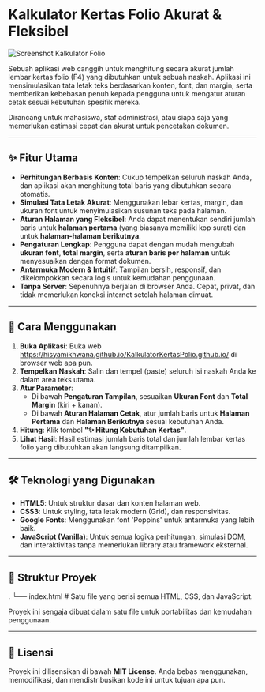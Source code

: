 # Kalkulator Kertas Folio Akurat & Fleksibel

![Screenshot Kalkulator Folio](https://i.imgur.com/YqT4dF2.png)

Sebuah aplikasi web canggih untuk menghitung secara akurat jumlah lembar kertas folio (F4) yang dibutuhkan untuk sebuah naskah. Aplikasi ini mensimulasikan tata letak teks berdasarkan konten, font, dan margin, serta memberikan kebebasan penuh kepada pengguna untuk mengatur aturan cetak sesuai kebutuhan spesifik mereka.

Dirancang untuk mahasiswa, staf administrasi, atau siapa saja yang memerlukan estimasi cepat dan akurat untuk pencetakan dokumen.

---

## ✨ Fitur Utama

- **Perhitungan Berbasis Konten**: Cukup tempelkan seluruh naskah Anda, dan aplikasi akan menghitung total baris yang dibutuhkan secara otomatis.
- **Simulasi Tata Letak Akurat**: Menggunakan lebar kertas, margin, dan ukuran font untuk menyimulasikan susunan teks pada halaman.
- **Aturan Halaman yang Fleksibel**: Anda dapat menentukan sendiri jumlah baris untuk **halaman pertama** (yang biasanya memiliki kop surat) dan untuk **halaman-halaman berikutnya**.
- **Pengaturan Lengkap**: Pengguna dapat dengan mudah mengubah **ukuran font**, **total margin**, serta **aturan baris per halaman** untuk menyesuaikan dengan format dokumen.
- **Antarmuka Modern & Intuitif**: Tampilan bersih, responsif, dan dikelompokkan secara logis untuk kemudahan penggunaan.
- **Tanpa Server**: Sepenuhnya berjalan di browser Anda. Cepat, privat, dan tidak memerlukan koneksi internet setelah halaman dimuat.

---

## 🚀 Cara Menggunakan

1.  **Buka Aplikasi**: Buka web  https://hisyamikhwana.github.io/KalkulatorKertasPolio.github.io/ di browser web apa pun.
2.  **Tempelkan Naskah**: Salin dan tempel (paste) seluruh isi naskah Anda ke dalam area teks utama.
3.  **Atur Parameter**:
    - Di bawah **Pengaturan Tampilan**, sesuaikan **Ukuran Font** dan **Total Margin** (kiri + kanan).
    - Di bawah **Aturan Halaman Cetak**, atur jumlah baris untuk **Halaman Pertama** dan **Halaman Berikutnya** sesuai kebutuhan Anda.
4.  **Hitung**: Klik tombol **"✨ Hitung Kebutuhan Kertas"**.
5.  **Lihat Hasil**: Hasil estimasi jumlah baris total dan jumlah lembar kertas folio yang dibutuhkan akan langsung ditampilkan.

---

## 🛠️ Teknologi yang Digunakan

- **HTML5**: Untuk struktur dasar dan konten halaman web.
- **CSS3**: Untuk styling, tata letak modern (Grid), dan responsivitas.
- **Google Fonts**: Menggunakan font 'Poppins' untuk antarmuka yang lebih baik.
- **JavaScript (Vanilla)**: Untuk semua logika perhitungan, simulasi DOM, dan interaktivitas tanpa memerlukan library atau framework eksternal.

---

## 📂 Struktur Proyek
.
└── index.html      # Satu file yang berisi semua HTML, CSS, dan JavaScript.

Proyek ini sengaja dibuat dalam satu file untuk portabilitas dan kemudahan penggunaan.

---

## 📄 Lisensi

Proyek ini dilisensikan di bawah **MIT License**. Anda bebas menggunakan, memodifikasi, dan mendistribusikan kode ini untuk tujuan apa pun.
